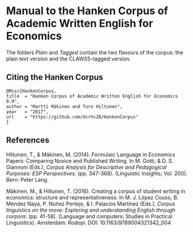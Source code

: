 # Manual to the Hanken Corpus of Academic Written English for Economics

The folders *Plain* and *Tagged* contain the two flavours of the corpus: the plain text version and the CLAWS5-tagged version.

## Citing the Hanken Corpus

	@Misc{HankenCorpus,
	title  = "Hanken Corpus of Academic Written English for Economics 0.9",
	author = "Martti Mäkinen and Turo Hiltunen",
	year   = "2017",
	url    = "https://github.com/dcrhc20/HankenCorpus" 
	}

## References

Hiltunen, T., & Mäkinen, M. (2014). Formulaic Language in Economics Papers: Comparing Novice and Published Writing. In M. Gotti, & D. S. Giannoni (Eds.), *Corpus Analysis for Descriptive and Pedagogical Purposes: ESP Perspectives*. (pp. 347-368). (Linguistic Insights; Vol. 200). Bern: Peter Lang. 

Mäkinen, M., & Hiltunen, T. (2016). Creating a corpus of student writing in economics: structure and representativeness. In M. J. López Couso, B. Méndez Naya, P. Núñez Pertejo, & I. Palacios Martínez (Eds.), *Corpus linguistics on the move: Exploring and understanding English through corpora*. (pp. 41-58). (Language and computers: Studies in Practical Linguistics). Amsterdam: Rodopi. DOI: 10.1163/9789004321342_004
